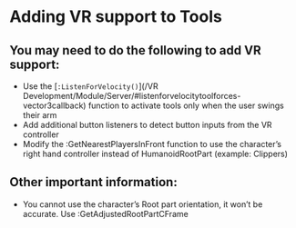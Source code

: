 # Adding VR support to Tools

## You may need to do the following to add VR support:
* Use the [`:ListenForVelocity()`](/VR Development/Module/Server/#listenforvelocitytoolforces-vector3callback) function to activate tools only when the user swings their arm
* Add additional button listeners to detect button inputs from the VR controller
* Modify the :GetNearestPlayersInFront function to use the character’s right hand controller instead of HumanoidRootPart (example: Clippers)

## Other important information:
* You cannot use the character’s Root part orientation, it won’t be accurate. Use :GetAdjustedRootPartCFrame